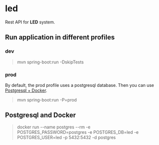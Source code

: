 # led
Rest API for **LED** system.
## Run application in different profiles
### dev
> mvn spring-boot:run -DskipTests

### prod
By default, the prod profile uses a postgresql database. Then you can use [Postgresql + Docker](#postgresql-and-docker).
> mvn spring-boot:run -P=prod

## Postgresql and Docker
> docker run --name postgres --rm -e POSTGRES_PASSWORD=postgres -e POSTGRES_DB=led -e POSTGRES_USER=led -p 5432:5432 -d postgres
